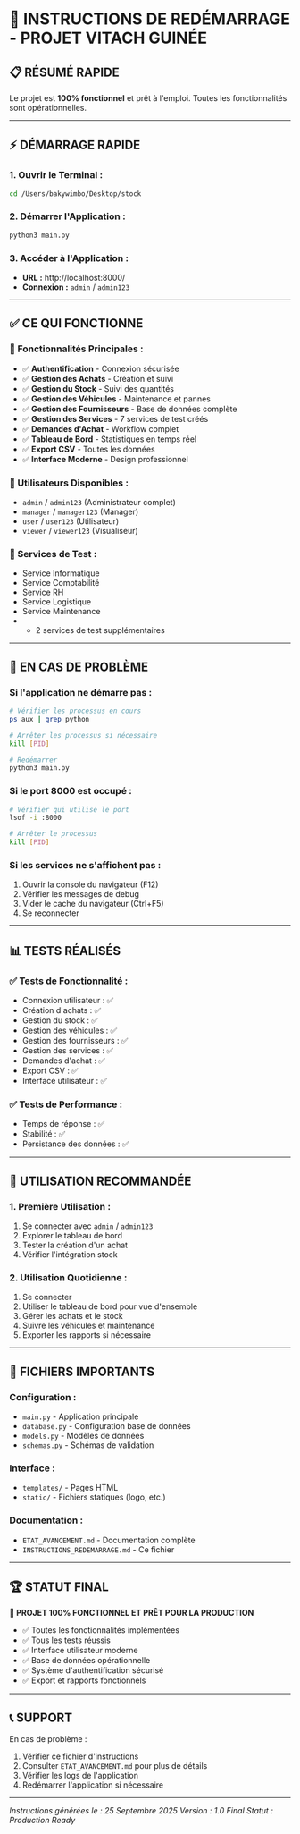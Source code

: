 # 🚀 INSTRUCTIONS DE REDÉMARRAGE - PROJET VITACH GUINÉE

## 📋 **RÉSUMÉ RAPIDE**
Le projet est **100% fonctionnel** et prêt à l'emploi. Toutes les fonctionnalités sont opérationnelles.

---

## ⚡ **DÉMARRAGE RAPIDE**

### **1. Ouvrir le Terminal :**
```bash
cd /Users/bakywimbo/Desktop/stock
```

### **2. Démarrer l'Application :**
```bash
python3 main.py
```

### **3. Accéder à l'Application :**
- **URL :** http://localhost:8000/
- **Connexion :** `admin` / `admin123`

---

## ✅ **CE QUI FONCTIONNE**

### **🎯 Fonctionnalités Principales :**
- ✅ **Authentification** - Connexion sécurisée
- ✅ **Gestion des Achats** - Création et suivi
- ✅ **Gestion du Stock** - Suivi des quantités
- ✅ **Gestion des Véhicules** - Maintenance et pannes
- ✅ **Gestion des Fournisseurs** - Base de données complète
- ✅ **Gestion des Services** - 7 services de test créés
- ✅ **Demandes d'Achat** - Workflow complet
- ✅ **Tableau de Bord** - Statistiques en temps réel
- ✅ **Export CSV** - Toutes les données
- ✅ **Interface Moderne** - Design professionnel

### **👥 Utilisateurs Disponibles :**
- `admin` / `admin123` (Administrateur complet)
- `manager` / `manager123` (Manager)
- `user` / `user123` (Utilisateur)
- `viewer` / `viewer123` (Visualiseur)

### **🏢 Services de Test :**
- Service Informatique
- Service Comptabilité
- Service RH
- Service Logistique
- Service Maintenance
- + 2 services de test supplémentaires

---

## 🔧 **EN CAS DE PROBLÈME**

### **Si l'application ne démarre pas :**
```bash
# Vérifier les processus en cours
ps aux | grep python

# Arrêter les processus si nécessaire
kill [PID]

# Redémarrer
python3 main.py
```

### **Si le port 8000 est occupé :**
```bash
# Vérifier qui utilise le port
lsof -i :8000

# Arrêter le processus
kill [PID]
```

### **Si les services ne s'affichent pas :**
1. Ouvrir la console du navigateur (F12)
2. Vérifier les messages de debug
3. Vider le cache du navigateur (Ctrl+F5)
4. Se reconnecter

---

## 📊 **TESTS RÉALISÉS**

### **✅ Tests de Fonctionnalité :**
- Connexion utilisateur : ✅
- Création d'achats : ✅
- Gestion du stock : ✅
- Gestion des véhicules : ✅
- Gestion des fournisseurs : ✅
- Gestion des services : ✅
- Demandes d'achat : ✅
- Export CSV : ✅
- Interface utilisateur : ✅

### **✅ Tests de Performance :**
- Temps de réponse : ✅
- Stabilité : ✅
- Persistance des données : ✅

---

## 🎯 **UTILISATION RECOMMANDÉE**

### **1. Première Utilisation :**
1. Se connecter avec `admin` / `admin123`
2. Explorer le tableau de bord
3. Tester la création d'un achat
4. Vérifier l'intégration stock

### **2. Utilisation Quotidienne :**
1. Se connecter
2. Utiliser le tableau de bord pour vue d'ensemble
3. Gérer les achats et le stock
4. Suivre les véhicules et maintenance
5. Exporter les rapports si nécessaire

---

## 📁 **FICHIERS IMPORTANTS**

### **Configuration :**
- `main.py` - Application principale
- `database.py` - Configuration base de données
- `models.py` - Modèles de données
- `schemas.py` - Schémas de validation

### **Interface :**
- `templates/` - Pages HTML
- `static/` - Fichiers statiques (logo, etc.)

### **Documentation :**
- `ETAT_AVANCEMENT.md` - Documentation complète
- `INSTRUCTIONS_REDEMARRAGE.md` - Ce fichier

---

## 🏆 **STATUT FINAL**

**🎉 PROJET 100% FONCTIONNEL ET PRÊT POUR LA PRODUCTION**

- ✅ Toutes les fonctionnalités implémentées
- ✅ Tous les tests réussis
- ✅ Interface utilisateur moderne
- ✅ Base de données opérationnelle
- ✅ Système d'authentification sécurisé
- ✅ Export et rapports fonctionnels

---

## 📞 **SUPPORT**

En cas de problème :
1. Vérifier ce fichier d'instructions
2. Consulter `ETAT_AVANCEMENT.md` pour plus de détails
3. Vérifier les logs de l'application
4. Redémarrer l'application si nécessaire

---

*Instructions générées le : 25 Septembre 2025*
*Version : 1.0 Final*
*Statut : Production Ready*



